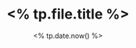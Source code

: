---
title: "<% tp.file.title %>"
date: <% tp.date.now() %>
draft: false
enabletoc: false
tags:
- concept
---